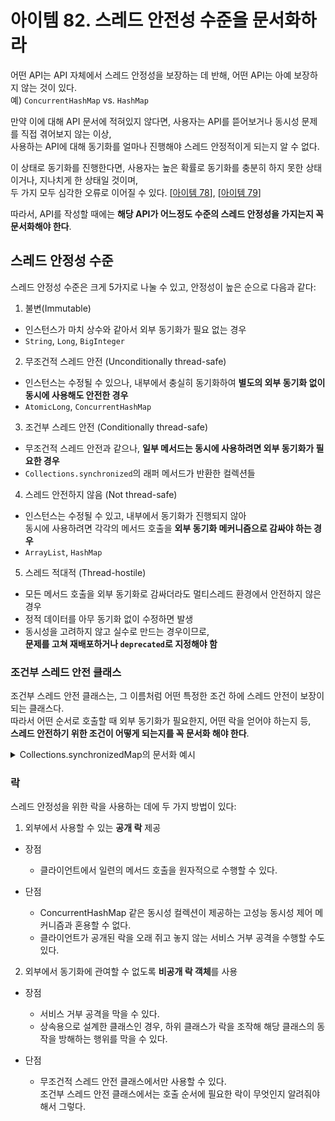 # 아이템 82. 스레드 안전성 수준을 문서화하라

어떤 API는 API 자체에서 스레드 안정성을 보장하는 데 반해, 어떤 API는 아예 보장하지 않는 것이 있다.<br>
예) `ConcurrentHashMap` vs. `HashMap`

만약 이에 대해 API 문서에 적혀있지 않다면, 사용자는 API를 뜯어보거나 동시성 문제를 직접 겪어보지 않는 이상, <br>
사용하는 API에 대해 동기화를 얼마나 진행해야 스레드 안정적이게 되는지 알 수 없다.

이 상태로 동기화를 진행한다면, 사용자는 높은 확률로 동기화를 충분히 하지 못한 상태이거나, 지나치게 한 상태일 것이며, <br>
두 가지 모두 심각한 오류로 이어질 수 있다. [[아이템 78](https://github.com/TaemHam/effective-java-study/tree/main/11%EC%9E%A5/%EC%95%84%EC%9D%B4%ED%85%9C78)], [[아이템 79](https://github.com/TaemHam/effective-java-study/tree/main/11%EC%9E%A5/%EC%95%84%EC%9D%B4%ED%85%9C79)]

따라서, API를 작성할 때에는 **해당 API가 어느정도 수준의 스레드 안정성을 가지는지 꼭 문서화해야 한다**.

## 스레드 안정성 수준

스레드 안정성 수준은 크게 5가지로 나눌 수 있고, 안정성이 높은 순으로 다음과 같다:

1. 불변(Immutable) <br>
  - 인스턴스가 마치 상수와 같아서 외부 동기화가 필요 없는 경우 <br>
  - `String`, `Long`, `BigInteger`

2. 무조건적 스레드 안전 (Unconditionally thread-safe) <br>
  - 인스턴스는 수정될 수 있으나, 내부에서 충실히 동기화하여 **별도의 외부 동기화 없이 동시에 사용해도 안전한 경우** <br>
  - `AtomicLong`, `ConcurrentHashMap`

3. 조건부 스레드 안전 (Conditionally thread-safe) <br>
  - 무조건적 스레드 안전과 같으나, **일부 메서드는 동시에 사용하려면 외부 동기화가 필요한 경우** <br>
  - `Collections.synchronized`의 래퍼 메서드가 반환한 컬렉션들

4. 스레드 안전하지 않음 (Not thread-safe) <br>
  - 인스턴스는 수정될 수 있고, 내부에서 동기화가 진행되지 않아 <br>
  동시에 사용하려면 각각의 메서드 호출을 **외부 동기화 메커니즘으로 감싸야 하는 경우** <br>
  - `ArrayList`, `HashMap`

5. 스레드 적대적 (Thread-hostile) <br>

  - 모든 메서드 호출을 외부 동기화로 감싸더라도 멀티스레드 환경에서 안전하지 않은 경우 <br>
  - 정적 데이터를 아무 동기화 없이 수정하면 발생 <br>
  - 동시성을 고려하지 않고 실수로 만드는 경우이므로, <br>**문제를 고쳐 재배포하거나 `deprecated`로 지정해야 함**

### 조건부 스레드 안전 클래스

조건부 스레드 안전 클래스는, 그 이름처럼 어떤 특정한 조건 하에 스레드 안전이 보장이 되는 클래스다. <br>
따라서 어떤 순서로 호출할 때 외부 동기화가 필요한지, 어떤 락을 얻어야 하는지 등, <br>
**스레드 안전하기 위한 조건이 어떻게 되는지를 꼭 문서화 해야 한다**.

<details>
<summary>Collections.synchronizedMap의 문서화 예시</summary>

![image](https://github.com/TaemHam/effective-java-study/assets/95671168/733f9586-8146-4a75-831b-476f8d934efb)

반복문이나 스트림으로 내부 원소를 순회할 때 맵을 락으로 사용해 직접 동기화를 해야하며, <br>
이렇게 사용하지 않으면 동작을 예측할 수 없을 것이라고 경고하고 있다.

</details>

### 락

스레드 안정성을 위한 락을 사용하는 데에 두 가지 방법이 있다:

1. 외부에서 사용할 수 있는 **공개 락** 제공

  * 장점 <br>
    - 클라이언트에서 일련의 메서드 호출을 원자적으로 수행할 수 있다.

  * 단점 <br>
    - ConcurrentHashMap 같은 동시성 컬렉션이 제공하는 고성능 동시성 제어 메커니즘과 혼용할 수 없다.
    - 클라이언트가 공개된 락을 오래 쥐고 놓지 않는 서비스 거부 공격을 수행할 수도 있다.

2. 외부에서 동기화에 관여할 수 없도록 **비공개 락 객체**를 사용

  * 장점 <br>
    - 서비스 거부 공격을 막을 수 있다.
    - 상속용으로 설계한 클래스인 경우, 하위 클래스가 락을 조작해 해당 클래스의 동작을 방해하는 행위를 막을 수 있다.
  
  * 단점 <br>
    - 무조건적 스레드 안전 클래스에서만 사용할 수 있다. <br>
      조건부 스레드 안전 클래스에서는 호출 순서에 필요한 락이 무엇인지 알려줘야 해서 그렇다.